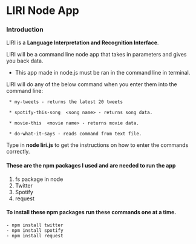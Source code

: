 
# LIRI Node App

### Introduction

LIRI is a **Language Interpretation and Recognition Interface**.

LIRI will be a command line node app that takes in parameters and gives you back data.
* This app made in node.js must be ran in the command line in terminal.


LIRI will do any of the below command when you enter them into the command line:

     * my-tweets - returns the latest 20 tweets

     * spotify-this-song  <song name> - returns song data.

     * movie-this  <movie name> - returns movie data.

     * do-what-it-says - reads command from text file.

Type in **node liri.js** to get the instructions on how to enter the commands correctly. 


#### These are the npm packages I used and are needed to run the app

1. fs package in node
1. Twitter
1. Spotify
1. request


#### To install these npm packages run these commands one at a time.

    - npm install twitter
    - npm install spotify
    - npm install request
